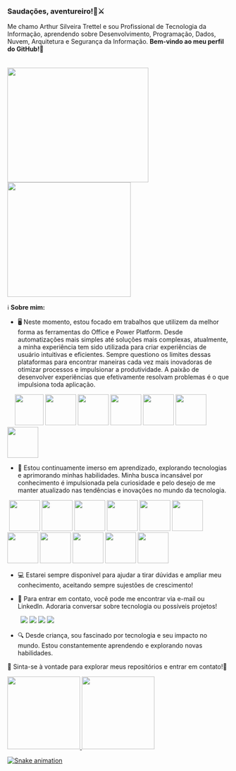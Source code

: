 ### Saudações, aventureiro!👋⚔️

Me chamo Arthur Silveira Trettel e sou Profissional de Tecnologia da Informação, aprendendo sobre Desenvolvimento, Programação, Dados, Nuvem, Arquitetura e Segurança da Informação. **Bem-vindo ao meu perfil do GitHub!**🌟

<div></div>ﾠ
<div  display: flex;
    justify-content: center;">
    <img loading="lazy" src="https://github.com/TrettelNzW/TrettelNzW/assets/127143387/2853b929-6628-4700-8ad1-036030a690c2" width="320" height="260" style="margin: auto;"/>
    <img loading="lazy" src="https://github.com/TrettelNzW/TrettelNzW/assets/127143387/1cdb9cc6-4251-4263-8286-b1026c92c728" width="280" height="260" style="margin: auto;"/>
  <div></div>
    
ℹ️ **Sobre mim:**
- 🖥️ Neste momento, estou focado em trabalhos que utilizem da melhor forma as ferramentas do Office e Power Platform. Desde automatizações mais simples até soluções mais complexas, atualmente, a minha experiência tem sido utilizada para criar experiências de usuário intuitivas e eficientes. Sempre questiono os limites dessas plataformas para encontrar maneiras cada vez mais inovadoras de otimizar processos e impulsionar a produtividade. A paixão de desenvolver experiências que efetivamente resolvam problemas é o que impulsiona toda aplicação.

<div></div>ﾠ
 <img loading="lazy" src="https://upload.wikimedia.org/wikipedia/commons/thumb/0/0e/Microsoft_365_%282022%29.svg/1862px-Microsoft_365_%282022%29.svg.png" width="65" height="70"/> <img loading="lazy" src="https://cdn.afterdawn.fi/v3/news/original/microsoft-office-logo-2019.png" width="70" height="70"/> <img loading="lazy" src="https://cdn.icon-icons.com/icons2/2397/PNG/512/microsoft_office_excel_logo_icon_145720.png" width="70" height="70"/> <img loading="lazy" src="https://seeklogo.com/images/M/microsoft-power-platform-logo-4E514E7575-seeklogo.com.png" width="70" height="70"/> <img loading="lazy" src="https://store-images.s-microsoft.com/image/apps.47429.13795821674373682.42a749e2-3ed9-43c6-88ec-0045278b4e49.44c95864-02a2-4f02-b16e-5b92d03974a1?h=464" width="70" height="70"/> <img loading="lazy" src="https://smartbridge.com/wp-content/uploads/PowerAutomate-2020-icon-1024x1024-1-300x300.png" width="70" height="70"/> 
<img loading="lazy" src="https://upload.wikimedia.org/wikipedia/commons/thumb/c/cf/New_Power_BI_Logo.svg/630px-New_Power_BI_Logo.svg.png" width="70" height="70"/>
<div>
    
- 🧠 Estou continuamente imerso em aprendizado, explorando tecnologias e aprimorando minhas habilidades. Minha busca incansável por conhecimento é impulsionada pela curiosidade e pelo desejo de me manter atualizado nas tendências e inovações no mundo da tecnologia.

<div></div>‎
 <img loading="lazy" src="https://cdn.jsdelivr.net/gh/devicons/devicon@latest/icons/java/java-original.svg" width="70" height="70"/> <img loading="lazy" src="https://cdn.jsdelivr.net/gh/devicons/devicon@latest/icons/c/c-original.svg" width="70" height="70"/> <img loading="lazy" src="https://cdn.jsdelivr.net/gh/devicons/devicon@latest/icons/csharp/csharp-original.svg" width="70" height="70"/> <img loading="lazy" src="https://cdn.jsdelivr.net/gh/devicons/devicon@latest/icons/dot-net/dot-net-original.svg" width="70" height="70"/> <img loading="lazy" src="https://cdn.jsdelivr.net/gh/devicons/devicon@latest/icons/azuresqldatabase/azuresqldatabase-original.svg" width="70" height="70"/> <img loading="lazy" src="https://cdn.jsdelivr.net/gh/devicons/devicon@latest/icons/microsoftsqlserver/microsoftsqlserver-original.svg" width="70" height="70"/> <img loading="lazy" src="https://cdn.jsdelivr.net/gh/devicons/devicon@latest/icons/mysql/mysql-original.svg" width="70" height="70"/> <img src="https://cdn.jsdelivr.net/gh/devicons/devicon@latest/icons/oracle/oracle-original.svg" width="70" height="70"/> <img loading="lazy" src="https://cdn.jsdelivr.net/gh/devicons/devicon@latest/icons/azure/azure-original.svg" width="70" height="70"/> <img loading="lazy" src="https://cdn.jsdelivr.net/gh/devicons/devicon@latest/icons/git/git-original.svg" width="70" height="70"/> <img loading="lazy" src="https://cdn.jsdelivr.net/gh/devicons/devicon@latest/icons/github/github-original.svg" width="70" height="70"/>
  
- 💻 Estarei sempre disponivel para ajudar a tirar dúvidas e ampliar meu conhecimento, aceitando sempre sujestões de crescimento!
 
- 📱 Para entrar em contato, você pode me encontrar via e-mail ou LinkedIn. Adoraria conversar sobre tecnologia ou possíveis projetos!

<div></div>ﾠﾠ
<a href="https://instagram.com/arthur_tre" target="_blank"><img loading="lazy" src="https://img.shields.io/badge/-Instagram-%23E4405F?style=for-the-badge&logo=instagram&logoColor=white" target="_blank"></a>
<a href="https://www.twitch.tv/TrettelNzW" target="_blank"><img loading="lazy" src="https://img.shields.io/badge/Twitch-9146FF?style=for-the-badge&logo=twitch&logoColor=white" target="_blank"></a>
<a href = "arthur.trettel987@gmail.com"><img loading="lazy" src="https://img.shields.io/badge/Gmail-D14836?style=for-the-badge&logo=gmail&logoColor=white" target="_blank"></a>
<a href="https://www.linkedin.com/in/arthur-silveira-trettel/" target="_blank"><img loading="lazy" src="https://img.shields.io/badge/-LinkedIn-%230077B5?style=for-the-badge&logo=linkedin&logoColor=white" target="_blank"></a>   
</div>

- 🔍 Desde criança, sou fascinado por tecnologia e seu impacto no mundo. Estou constantemente aprendendo e explorando novas habilidades.
 
🚀 Sinta-se à vontade para explorar meus repositórios e entrar em contato!🚀

<div>
<a href="https://github.com/TrettelNzW">
<img loading="lazy" height="165em" src="https://github-readme-stats.vercel.app/api/top-langs/?username=TrettelNzW&layout=compact&langs_count=7&theme=dracula"/>
<img loading="lazy" height="165em" src="https://github-readme-stats.vercel.app/api?username=TrettelNzW&show_icons=true&theme=dracula&include_all_commits=true&count_private=true"/>
</div>

![Snake animation](https://github.com/TrettelNzW/TrettelNzW/blob/output/github-contribution-grid-snake.svg)
